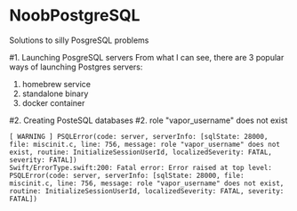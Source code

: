 # NoobPostgreSQL
Solutions to silly PosgreSQL problems

#1. Launching PosgreSQL servers
From what I can see, there are 3 popular ways of launching Postgres servers:
1. homebrew service
2. standalone binary
3. docker container
   
#2. Creating PosteSQL databases
#2. role "vapor_username" does not exist
```
[ WARNING ] PSQLError(code: server, serverInfo: [sqlState: 28000, file: miscinit.c, line: 756, message: role "vapor_username" does not exist, routine: InitializeSessionUserId, localizedSeverity: FATAL, severity: FATAL])
Swift/ErrorType.swift:200: Fatal error: Error raised at top level: PSQLError(code: server, serverInfo: [sqlState: 28000, file: miscinit.c, line: 756, message: role "vapor_username" does not exist, routine: InitializeSessionUserId, localizedSeverity: FATAL, severity: FATAL])
```
